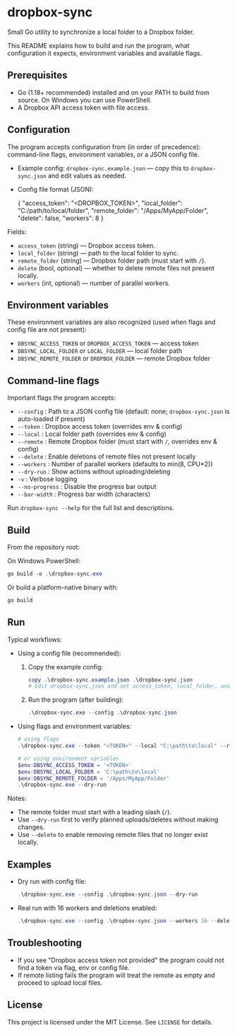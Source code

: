 
# dropbox-sync

Small Go utility to synchronize a local folder to a Dropbox folder.

This README explains how to build and run the program, what configuration it expects, environment variables and available flags.

## Prerequisites

- Go (1.18+ recommended) installed and on your PATH to build from source. On Windows you can use PowerShell.
- A Dropbox API access token with file access.

## Configuration

The program accepts configuration from (in order of precedence): command-line flags, environment variables, or a JSON config file.

- Example config: `dropbox-sync.example.json` — copy this to `dropbox-sync.json` and edit values as needed.
- Config file format (JSON):

	{
		"access_token": "<DROPBOX_TOKEN>",
		"local_folder": "C:/path/to/local/folder",
		"remote_folder": "/Apps/MyApp/Folder",
		"delete": false,
		"workers": 8
	}

Fields:
- `access_token` (string) — Dropbox access token.
- `local_folder` (string) — path to the local folder to sync.
- `remote_folder` (string) — Dropbox folder path (must start with `/`).
- `delete` (bool, optional) — whether to delete remote files not present locally.
- `workers` (int, optional) — number of parallel workers.

## Environment variables

These environment variables are also recognized (used when flags and config file are not present):

- `DBSYNC_ACCESS_TOKEN` or `DROPBOX_ACCESS_TOKEN` — access token
- `DBSYNC_LOCAL_FOLDER` or `LOCAL_FOLDER` — local folder path
- `DBSYNC_REMOTE_FOLDER` or `DROPBOX_FOLDER` — remote Dropbox folder

## Command-line flags

Important flags the program accepts:

- `--config` : Path to a JSON config file (default: none; `dropbox-sync.json` is auto-loaded if present)
- `--token` : Dropbox access token (overrides env & config)
- `--local` : Local folder path (overrides env & config)
- `--remote` : Remote Dropbox folder (must start with `/`, overrides env & config)
- `--delete` : Enable deletions of remote files not present locally
- `--workers` : Number of parallel workers (defaults to min(8, CPU*2))
- `--dry-run` : Show actions without uploading/deleting
- `-v` : Verbose logging
- `--no-progress` : Disable the progress bar output
- `--bar-width` : Progress bar width (characters)

Run `dropbox-sync --help` for the full list and descriptions.

## Build

From the repository root:

On Windows PowerShell:

```powershell
go build -o .\dropbox-sync.exe
```

Or build a platform-native binary with:

```powershell
go build
```

## Run

Typical workflows:

- Using a config file (recommended):

	1. Copy the example config:

		 ```powershell
		 copy .\dropbox-sync.example.json .\dropbox-sync.json
		 # Edit dropbox-sync.json and set access_token, local_folder, and remote_folder
		 ```

	2. Run the program (after building):

		 ```powershell
		 .\dropbox-sync.exe --config .\dropbox-sync.json
		 ```

- Using flags and environment variables:

	```powershell
	# using flags
	.\dropbox-sync.exe --token "<TOKEN>" --local "C:\path\to\local" --remote "/Apps/MyApp/Folder" --dry-run

	# or using environment variables
	$env:DBSYNC_ACCESS_TOKEN = '<TOKEN>'
	$env:DBSYNC_LOCAL_FOLDER = 'C:\path\to\local'
	$env:DBSYNC_REMOTE_FOLDER = '/Apps/MyApp/Folder'
	.\dropbox-sync.exe --dry-run
	```

Notes:
- The remote folder must start with a leading slash (`/`).
- Use `--dry-run` first to verify planned uploads/deletes without making changes.
- Use `--delete` to enable removing remote files that no longer exist locally.

## Examples

- Dry run with config file:

	```powershell
	.\dropbox-sync.exe --config .\dropbox-sync.json --dry-run
	```

- Real run with 16 workers and deletions enabled:

	```powershell
	.\dropbox-sync.exe --config .\dropbox-sync.json --workers 16 --delete
	```

## Troubleshooting

- If you see "Dropbox access token not provided" the program could not find a token via flag, env or config file.
- If remote listing fails the program will treat the remote as empty and proceed to upload local files.

## License

This project is licensed under the MIT License. See `LICENSE` for details.
